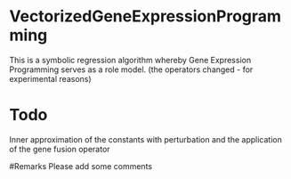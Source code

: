 # VectorizedGeneExpressionProgramming
This is a symbolic regression algorithm whereby Gene Expression Programming serves as a role model.
(the operators changed - for experimental reasons)

# Todo 
Inner approximation of the constants with perturbation and the application of the gene fusion operator


#Remarks
Please add some comments

